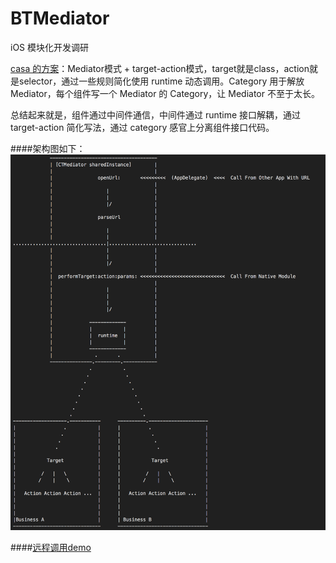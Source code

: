 # BTMediator
iOS 模块化开发调研

[casa 的方案](https://casatwy.com/iOS-Modulization.html)：Mediator模式 + target-action模式，target就是class，action就是selector，通过一些规则简化使用 runtime 动态调用。Category 用于解放 Mediator，每个组件写一个 Mediator 的 Category，让 Mediator 不至于太长。

总结起来就是，组件通过中间件通信，中间件通过 runtime 接口解耦，通过 target-action 简化写法，通过 category 感官上分离组件接口代码。


####架构图如下：
![architecture](https://github.com/BrooksWon/BTMediator/blob/master/architecture.png)

####[远程调用demo]()


